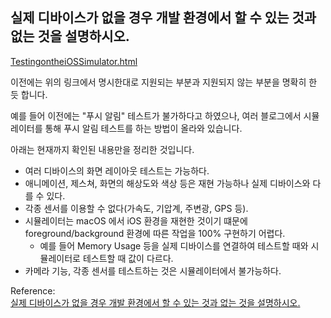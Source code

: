 ## 실제 디바이스가 없을 경우 개발 환경에서 할 수 있는 것과 없는 것을 설명하시오.

[TestingontheiOSSimulator.html](https://developer.apple.com/library/archive/documentation/IDEs/Conceptual/iOS_Simulator_Guide/TestingontheiOSSimulator/TestingontheiOSSimulator.html)

이전에는 위의 링크에서 명시한대로 지원되는 부분과 지원되지 않는 부분을 명확히 한 듯 합니다.

예를 들어 이전에는 "푸시 알림" 테스트가 불가하다고 하였으나, 여러 블로그에서 시뮬레이터를 통해 푸시 알림 테스트를 하는 방법이 올라와 있습니다.

아래는 현재까지 확인된 내용만을 정리한 것입니다.

* 여러 디바이스의 화면 레이아웃 테스트는 가능하다.
* 애니메이션, 제스쳐, 화면의 해상도와 색상 등은 재현 가능하나 실제 디바이스와 다를 수 있다.
* 각종 센서를 이용할 수 없다(가속도, 기압계, 주변광, GPS 등).
* 시뮬레이터는 macOS 에서 iOS 환경을 재현한 것이기 떄문에 foreground/background 환경에 따른 작업을 100% 구현하기 어렵다.
  * 예를 들어 Memory Usage 등을 실제 디바이스를 연결하여 테스트할 때와 시뮬레이터로 테스트할 때 값이 다르다.
* 카메라 기능, 각종 센서를 테스트하는 것은 시뮬레이터에서 불가능하다.

Reference: <br/>
[실제 디바이스가 없을 경우 개발 환경에서 할 수 있는 것과 없는 것을 설명하시오.](https://hyun083.tistory.com/71) <br/>